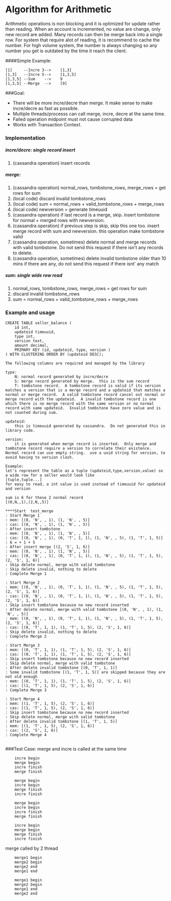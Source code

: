 Algorithm for Arithmetic
===================
Arithmetic operations is non blocking and it is optimized for update rather than reading.  When an account is incremented, no value are change, only new record are added.  Many records can then be merge back into a single row.  For system that require alot of reading, it is recommend to cache the number.  For high volume system, the number is always changing so any number you get is outdated by the time it reach the client.

####Simple Example:
```
[1]     --Incre 3-->    [1,3]
[1,3]   --Incre 5-->    [1,3,5]
[1,3,5] --Sum    -->    9
[1,3,5] --Merge  -->    [9]
```

###Goal: 
* There will be more incre/decre than merge.  It make sense to make incre/decre as fast as possible. 
* Multiple threads/processs can call merge, incre, decre at the same time.
* Failed operation midpoint must not cause corrupted data
* Works with Transaction Context.

### Implementation
##### incre/decre: single record insert
  1. (cassandra operation) insert records

##### merge:
  1. (cassandra operation) normal_rows, tombstone_rows, merge_rows = get rows for sum
  2. (local code) discard invalid tombstone_rows 
  3. (local code) sum = normal_rows + valid_tombstone_rows + merge_rows
  4. (local code) newversion = generate timeuuid
  5. (cassandra operation) if last record is a merge, skip. insert tombstone for normal + merged rows with newversion. 
  6. (cassandra operation) if previous step is skip, skip this one too. insert merge record with sum and newversion.  this operation make tombstone valid
  7. (cassandra operation, sometimes) delete normal and merge records with valid tombstone.  Do not send this request if there isn't any records to delete.
  8. (cassandra operation, sometimes) delete invalid tombstone older than 10 mins if there are any, do not send this request if there isnt' any match

##### sum: single wide row read 
  1. normal_rows, tombstone_rows, merge_rows = get rows for sum
  2. discard invalid tombstone_rows 
  3. sum = normal_rows + valid_tombstone_rows + merge_rows

### Example and usage
```
CREATE TABLE seller_balance (    
    id int,   
    updateid timeuuid,
    type int, 
    version text,    
    amount decimal,
    PRIMARY KEY (id, updateid, type, version )
) WITH CLUSTERING ORDER BY (updateid DESC);

The following columns are required and managed by the library

type:
    N: normal record generated by incre/decre
    S: merge record generated by merge.  this is the sum record
    T: tombstone record.  A tombstone record is valid if its version matches a version that is a merge record and a updateid that matches a normal or merge record.  A valid tombstone record cancel out normal or merge record with the updateid.  A invalid tombstone record is one which there is no merge record with the same version or no normal record with same updateid.  Invalid tombstone have zero value and is not counted during sum.

updateid:
    this is timeuuid generated by cassandra.  Do not generated this in library code.

version:
    it is generated when merge record is inserted.  Only merge and tombstone record require a version to correlate their existence. Normal record can use empty string.  use a uuid string for version, to avoid having to version clash.

Example:
let's represent the table as a tuple (updateid,type,version,value) so a wide row for a seller would look like
[tuple,tuple...]
for easy to read, a int value is used instead of timeuuid for updateid and version

sum is 6 for these 2 normal record
[(0,N,,1),(2,N,,5)]

****Start  test_merge
: Start Merge 1
: mem: [(0, 'N', , 1), (1, 'N', , 5)]
: cas: [(0, 'N', , 1), (1, 'N', , 5)]
: After insert tombstone 
: mem: [(0, 'N', , 1), (1, 'N', , 5)]
: cas: [(0, 'N', , 1), (0, 'T', 1, 1), (1, 'N', , 5), (1, 'T', 1, 5)]
: 6 = + 1 + 5
: After insert merge [(2, 'S', 1, 6)]
: mem: [(0, 'N', , 1), (1, 'N', , 5)]
: cas: [(0, 'N', , 1), (0, 'T', 1, 1), (1, 'N', , 5), (1, 'T', 1, 5), (2, 'S', 1, 6)]
: Skip delete normal, merge with valid tombstone
: Skip delete invalid, nothing to delete
: Complete Merge 1

: Start Merge 2
: mem: [(0, 'N', , 1), (0, 'T', 1, 1), (1, 'N', , 5), (1, 'T', 1, 5), (2, 'S', 1, 6)]
: cas: [(0, 'N', , 1), (0, 'T', 1, 1), (1, 'N', , 5), (1, 'T', 1, 5), (2, 'S', 1, 6)]
: Skip insert tombstone because no new record inserted
: After delete normal, merge with valid tombstone [(0, 'N', , 1), (1, 'N', , 5)]
: mem: [(0, 'N', , 1), (0, 'T', 1, 1), (1, 'N', , 5), (1, 'T', 1, 5), (2, 'S', 1, 6)]
: cas: [(0, 'T', 1, 1), (1, 'T', 1, 5), (2, 'S', 1, 6)]
: Skip delete invalid, nothing to delete
: Complete Merge 2

: Start Merge 3
: mem: [(0, 'T', 1, 1), (1, 'T', 1, 5), (2, 'S', 1, 6)]
: cas: [(0, 'T', 1, 1), (1, 'T', 1, 5), (2, 'S', 1, 6)]
: Skip insert tombstone because no new record inserted
: Skip delete normal, merge with valid tombstone
: After delete invalid tombstone [(0, 'T', 1, 1)]
: Some invalid tombstone [(1, 'T', 1, 5)] are skipped because they are not old enough
: mem: [(0, 'T', 1, 1), (1, 'T', 1, 5), (2, 'S', 1, 6)]
: cas: [(1, 'T', 1, 5), (2, 'S', 1, 6)]
: Complete Merge 3

: Start Merge 4
: mem: [(1, 'T', 1, 5), (2, 'S', 1, 6)]
: cas: [(1, 'T', 1, 5), (2, 'S', 1, 6)]
: Skip insert tombstone because no new record inserted
: Skip delete normal, merge with valid tombstone
: After delete invalid tombstone [(1, 'T', 1, 5)]
: mem: [(1, 'T', 1, 5), (2, 'S', 1, 6)]
: cas: [(2, 'S', 1, 6)]
: Complete Merge 4


```


###Test Case:
merge and incre is called at the same time
```
    incre begin
    merge begin
    incre finish
    merge finish

    merge begin
    incre begin
    merge finish
    incre finish

    merge begin
    incre begin
    incre finish
    merge finish

    incre begin
    merge begin 
    merge finish
    incre finish
```
merge called by 2 thread
```    
    merge1 begin
    merge2 begin
    merge2 end
    merge1 end

    merge1 begin
    merge2 begin    
    merge1 end  
    merge2 end
```
